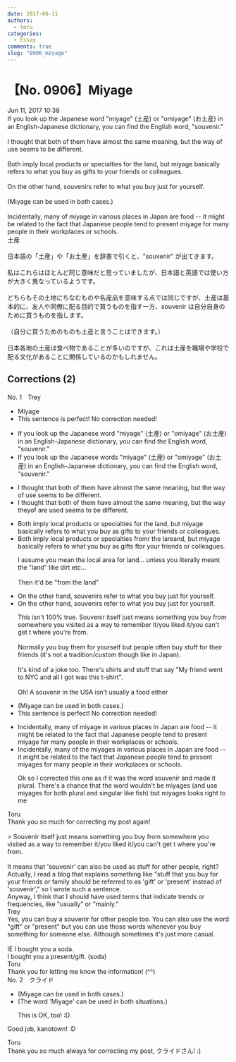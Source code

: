 ```yaml
---
date: 2017-06-11
authors:
  - toru
categories:
  - Essay
comments: true
slug: "0906_miyage"
---
```


# 【No. 0906】Miyage
<div class="date">Jun 11, 2017 10:38</div>
<div id="post"><div id="body_show_ori">
 If you look up the Japanese word "miyage" (土産) or "omiyage" (お土産) in an English-Japanese dictionary, you can find the English word, "souvenir."<br/><br/>I thought that both of them have almost the same meaning, but the way of use seems to be different.<br/><br/>Both imply local products or specialties for the land, but miyage basically refers to what you buy as gifts to your friends or colleagues.<br/><br/>On the other hand, souvenirs refer to what you buy just for yourself.<br/><br/>(Miyage can be used in both cases.)<br/><br/>Incidentally, many of miyage in  various places in Japan are food -- it might be related to the fact that Japanese people tend to present miyage for many people in their workplaces or schools.
</div></div>

<!-- more -->

<div id="post_ja"><div id="body_show_mo">
土産<br/><br/>日本語の「土産」や「お土産」を辞書で引くと、"souvenir" が出てきます。<br/><br/>私はこれらはほとんど同じ意味だと思っていましたが、日本語と英語では使い方が大きく異なっているようです。<br/><br/>どちらもその土地にちなむものや名産品を意味する点では同じですが、土産は基本的に、友人や同僚に配る目的で買うものを指す一方、souvenir は自分自身のために買うものを指します。<br/><br/>（自分に買うためのものも土産と言うことはできます。）<br/><br/>日本各地の土産は食べ物であることが多いのですが、これは土産を職場や学校で配る文化があることに関係しているのかもしれません。
</div></div>

## Corrections (2)
<div id="block"><div class="first_name"> No. 1　<span class="just_name">Trey</span></div><div id="block2">
<ul class="correction_field">
<li class="incorrect">Miyage</li>
<li class="corrected perfect">This sentence is perfect! No correction needed!</li>
</ul>
<ul class="correction_field">
<li class="incorrect">If you look up the Japanese word "miyage" (土産) or "omiyage" (お土産) in an English-Japanese dictionary, you can find the English word, "souvenir."</li>
<li class="corrected correct">
If you look up the Japanese word<span class="f_red">s</span> "miyage" (土産) or "omiyage" (お土産) in an English-Japanese dictionary, you can find the English word, "souvenir."
</li>
</ul>
<ul class="correction_field">
<li class="incorrect">I thought that both of them have almost the same meaning, but the way of use seems to be different.</li>
<li class="corrected correct">
I thought that both of them have almost the same meaning, but the way <span class="f_red">they</span><span class="f_gray"><span class="sline">of</span></span> <span class="f_red">are </span>use<span class="f_red">d</span> seems to be different.
</li>
</ul>
<ul class="correction_field">
<li class="incorrect">Both imply local products or specialties for the land, but miyage basically refers to what you buy as gifts to your friends or colleagues.</li>
<li class="corrected correct">
Both imply local products or specialties f<span class="f_red">r</span>o<span class="f_red">m</span><span class="f_gray"><span class="sline">r</span></span> the <span class="f_gray"><span class="sline">l</span></span>a<span class="f_red">rea</span><span class="f_gray"><span class="sline">nd</span></span>, but miyage basically refers to what you buy as gifts <span class="f_red">f</span><span class="f_gray"><span class="sline">t</span></span>o<span class="f_red">r</span> your friends or colleagues.
<p class="correction_comment">I assume you mean the local area for land... unless you literally meant the "land" like dirt etc...<br/><br/>Then it'd be "from the land"</p>
</li>
</ul>
<ul class="correction_field">
<li class="incorrect">On the other hand, souvenirs refer to what you buy just for yourself.</li>
<li class="corrected correct">
On the other hand, souvenirs refer to what you buy just for yourself.
<p class="correction_comment">This isn't 100% true. Souvenir itself just means something you buy from somewhere you visited as a way to remember it/you liked it/you can't get t where you're from.<br/><br/>Normally you buy them for yourself but people often buy stuff for their friends (it's not a tradition/custom though like in Japan).<br/><br/>It's kind of a joke too. There's shirts and stuff that say "My friend went to NYC and all I got was this t-shirt". <br/><br/>Oh! A souvenir  in the USA isn't usually a food either</p>
</li>
</ul>
<ul class="correction_field">
<li class="incorrect">(Miyage can be used in both cases.)</li>
<li class="corrected perfect">This sentence is perfect! No correction needed!</li>
</ul>
<ul class="correction_field">
<li class="incorrect">Incidentally, many of miyage in  various places in Japan are food -- it might be related to the fact that Japanese people tend to present miyage for many people in their workplaces or schools.</li>
<li class="corrected correct">
Incidentally, many of <span class="f_red">the </span>miyage<span class="f_red">s</span> in  various places in Japan are food -- it might be related to the fact that Japanese people tend to present miyage<span class="f_red">s</span> for many people in their workplaces or schools.
<p class="correction_comment">Ok so I corrected this one as if it was the word souvenir and made it plural. There's a chance that the word wouldn't be miyages (and use miyages for both plural and singular like fish) but miyages looks right to me</p>
</li>
</ul>
</div><div class="name"><span class="just_name">Toru</span><br>
Thank you so much for correcting my post again!<br/><br/>&gt; Souvenir itself just means something you buy from somewhere you visited as a way to remember it/you liked it/you can't get t where you're from.<br/><br/>It means that 'souvenir' can also be used as stuff for other people, right?<br/>Actually, I read a blog that explains something like "stuff that you buy for your friends or family should be referred to as 'gift' or 'present' instead of 'souvenir'," so I wrote such a sentence.<br/>Anyway, I think that I should have used terms that indicate trends or frequencies, like "usually" or "mainly."
</div>
<div class="name"><span class="just_name">Trey</span><br>
Yes, you can buy a souvenir for other people too. You can also use the word "gift" or "present" but you can use those words whenever you buy something for someone else. Although sometimes it's just more casual. <br/><br/>IE I bought you a soda. <br/>I bought you a present/gift. (soda)<br/>
</div>
<div class="name"><span class="just_name">Toru</span><br>
Thank you for letting me know the information! (^^)
</div>
</div>
<div id="block"><div class="first_name"> No. 2　<span class="just_name">クライド</span></div><div id="block2">
<ul class="correction_field">
<li class="incorrect">(Miyage can be used in both cases.)</li>
<li class="corrected correct">
(<span class="f_blue">The word</span> 'Miyage' can be used in both <span class="f_blue">situations</span>.)
<p class="correction_comment">This is OK, too! :D</p>
</li>
</ul>
<p class="comment_small">
 Good job, kanotown! :D
</p>

</div><div class="name"><span class="just_name">Toru</span><br>
Thank you so much always for correcting my post, クライドさん! :)
</div>
</div>
